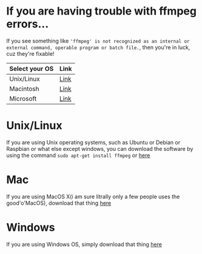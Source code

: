 # If you are having trouble with ffmpeg errors...
If you see something like ```'ffmpeg' is not recognized as an internal or external command,
operable program or batch file.```, then you're in luck, cuz they're fixable!

|Select your OS|Link|
|---|---|
|Unix/Linux|[Link](#Unix/Linux)|
|Macintosh|[Link](#Mac)|
|Microsoft|[Link](#Windows)|

# Unix/Linux
If you are using Unix operating systems, such as Ubuntu or Debian or Raspbian or what else except windows, you can download the software by using the command ``sudo apt-get install ffmpeg`` or [here](https://ffmpeg.org/download.html#build-linux)

# Mac 
If you are using MacOS X(i am sure litrally only a few people uses the good'o'MacOS), download that thing [here](https://ffmpeg.org/download.html#build-mac)

# Windows
If you are using Windows OS, simply download that thing [here](https://ffmpeg.org/download.html#build-windows)
